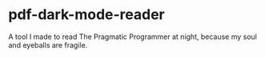 # pdf-dark-mode-reader
A tool I made to read The Pragmatic Programmer at night, because my soul and eyeballs are fragile.

